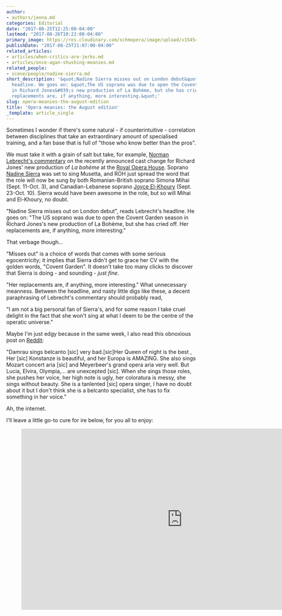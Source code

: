 ```yaml
---
author:
- authors/jenna.md
categories: Editorial
date: "2017-08-25T12:25:00-04:00"
lastmod: "2017-08-26T10:22:00-04:00"
primary_image: https://res.cloudinary.com/schmopera/image/upload/v1545409169/media/webhook-uploads/1503679710240/2017-08-25---Mean.jpg.jpg
publishDate: "2017-08-25T21:07:00-04:00"
related_articles:
- articles/when-critics-are-jerks.md
- articles/once-agan-shushing-meanies.md
related_people:
- scene/people/nadine-sierra.md
short_description: '&quot;Nadine Sierra misses out on London debut&quot;, reads Lebrecht&#039;s
  headline. He goes on: &quot;The US soprano was due to open the Covent Garden season
  in Richard Jones&#039;s new production of La Bohème, but she has cried off. Her
  replacements are, if anything, more interesting.&quot;'
slug: opera-meanies-the-august-edition
title: 'Opera meanies: the August edition'
_template: article_single
---
```


Sometimes I wonder if there's some natural - if counterintuitive - correlation between disciplines that take an extraordinary amount of specialised training, and a fan base that is full of "those who know better than the pros".

We must take it with a grain of salt but take, for example, [Norman Lebrecht's commentary](http://slippedisc.com/2017/08/nadine-sierra-misses-out-on-london-debut/) on the recently announced cast change for Richard Jones' new production of *La bohème* at the [Royal Opera House](/scene/companies/royal-opera-house/). Soprano [Nadine Sierra](/scene/people/nadine-sierra/) was set to sing Musetta, and ROH just spread the word that the role will now be sung by both Romanian-British soprano Simona Mihai (Sept. 11-Oct. 3), and Canadian-Lebanese soprano [Joyce El-Khoury](/scene/people/joyce-el-khoury/) (Sept. 23-Oct. 10). Sierra would have been awesome in the role, but so will Mihai and El-Khoury, no doubt.

"Nadine Sierra misses out on London debut", reads Lebrecht's headline. He goes on: "The US soprano was due to open the Covent Garden season in Richard Jones's new production of La Bohème, but she has cried off. Her replacements are, if anything, more interesting."

That verbage though...

"Misses out" is a choice of words that comes with some serious egocentricity; it implies that Sierra didn't get to grace her CV with the golden words, "Covent Garden". It doesn't take too many clicks to discover that Sierra is doing - and sounding - *just fine*.

"Her replacements are, if anything, more interesting." What unnecessary meanness. Between the headline, and nasty little digs like these, a decent paraphrasing of Lebrecht's commentary should probably read, 

"I am not a big personal fan of Sierra's, and for some reason I take cruel delight in the fact that she won't sing at what I deem to be the centre of the operatic universe."

Maybe I'm just edgy because in the same week, I also read this obnoxious post on [Reddit](https://www.reddit.com/r/opera/comments/6vjadb/diana_damraus_voice_is_very_ugly_when_she_sings/?st=j6s3rjzg&sh=e762805c):

"Damrau sings belcanto [sic] very bad.[sic]Her Queen of night is the best , Her [sic] Konstanze is beautiful, and her Europa is AMAZING. She also sings Mozart concert aria [sic] and Meyerbeer's grand opera aria very well. But Lucia, Elvira, Olympia,... are unexcepted [sic]. When she sings those roles, she pushes her voice, her high note is ugly, her coloratura is messy, she sings without beauty. She is a tanlented [sic] opera singer, I have no doubt about it but I don't think she is a belcanto specialist, she has to fix something in her voice."

Ah, the internet. 

I'll leave a little go-to cure for ire below, for you all to enjoy:

<figure data-type="video">
<iframe width="854" height="480" src="https://www.youtube.com/embed/K8cTVQMihyI" frameborder="0" allowfullscreen></iframe>
</figure>
